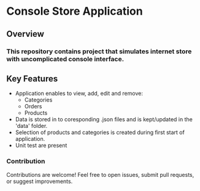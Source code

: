 # Console Store Application

## Overview
### This repository contains project that simulates internet store with uncomplicated console interface.

## Key Features
 - Application enables to view, add, edit and remove:
   - Categories
   - Orders
   - Products
 - Data is stored in to coresponding .json files and is kept/updated in the 'data' folder. 
 - Selection of products and categories is created during first start of application.
 - Unit test are present


### Contribution
Contributions are welcome! Feel free to open issues, submit pull requests, or suggest improvements.
